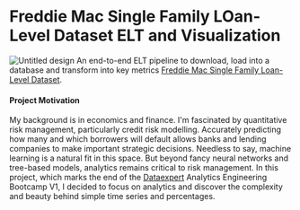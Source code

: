 # Freddie Mac Single Family LOan-Level Dataset ELT and Visualization 
![Untitled design](https://github.com/user-attachments/assets/fe8cc2d7-b041-4d90-8180-9940f90cc32d)
An end-to-end ELT pipeline to download, load into a database and transform  into key metrics [Freddie Mac Single Family Loan-Level Dataset](https://www.freddiemac.com/research/datasets/sf-loanlevel-dataset).
#### Project Motivation
My background is in economics and finance. I'm fascinated by quantitative risk management, particularly credit risk modelling. Accurately predicting how many and which borrowers will default allows banks and lending companies to make important strategic decisions. Needless to say, machine learning is a natural fit in this space. But beyond fancy neural networks and tree-based models, analytics remains critical to risk management. In this project, which marks the end of the [Dataexpert](https://www.dataexpert.io) Analytics Engineering Bootcamp V1, I decided to focus on analytics and discover the complexity and beauty behind simple time series and percentages.


